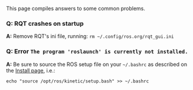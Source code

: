This page compiles answers to some common problems.

### **Q:** RQT crashes on startup

**A:** Remove RQT's ini file, running: `rm ~/.config/ros.org/rqt_gui.ini`

### **Q:** Error `The program 'roslaunch' is currently not installed.`

**A:** Be sure to source the ROS setup file on your `~/.bashrc` as described on the [Install page](https://bitbucket.org/osrf/servicesim/wiki/Installation), i.e.:

    echo "source /opt/ros/kinetic/setup.bash" >> ~/.bashrc